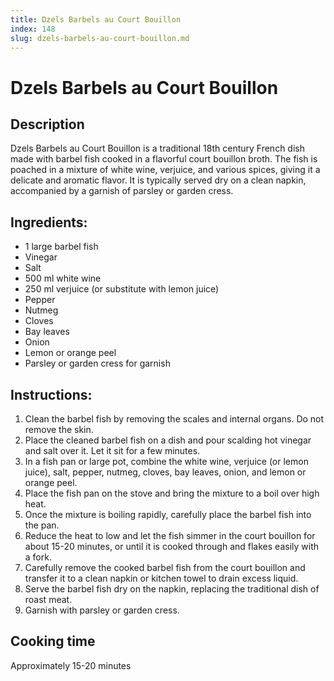 ```yaml
---
title: Dzels Barbels au Court Bouillon
index: 148
slug: dzels-barbels-au-court-bouillon.md
---
```


# Dzels Barbels au Court Bouillon

## Description
Dzels Barbels au Court Bouillon is a traditional 18th century French dish made with barbel fish cooked in a flavorful court bouillon broth. The fish is poached in a mixture of white wine, verjuice, and various spices, giving it a delicate and aromatic flavor. It is typically served dry on a clean napkin, accompanied by a garnish of parsley or garden cress.

## Ingredients:
- 1 large barbel fish
- Vinegar
- Salt
- 500 ml white wine
- 250 ml verjuice (or substitute with lemon juice)
- Pepper
- Nutmeg
- Cloves
- Bay leaves
- Onion
- Lemon or orange peel
- Parsley or garden cress for garnish

## Instructions:
1. Clean the barbel fish by removing the scales and internal organs. Do not remove the skin.
2. Place the cleaned barbel fish on a dish and pour scalding hot vinegar and salt over it. Let it sit for a few minutes.
3. In a fish pan or large pot, combine the white wine, verjuice (or lemon juice), salt, pepper, nutmeg, cloves, bay leaves, onion, and lemon or orange peel.
4. Place the fish pan on the stove and bring the mixture to a boil over high heat.
5. Once the mixture is boiling rapidly, carefully place the barbel fish into the pan.
6. Reduce the heat to low and let the fish simmer in the court bouillon for about 15-20 minutes, or until it is cooked through and flakes easily with a fork.
7. Carefully remove the cooked barbel fish from the court bouillon and transfer it to a clean napkin or kitchen towel to drain excess liquid.
8. Serve the barbel fish dry on the napkin, replacing the traditional dish of roast meat.
9. Garnish with parsley or garden cress.

## Cooking time
Approximately 15-20 minutes
